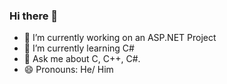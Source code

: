 ### Hi there 👋

- 🔭 I’m currently working on an ASP.NET Project 
- 🌱 I’m currently learning C#
- 💬 Ask me about C, C++, C#.
- 😄 Pronouns: He/ Him
